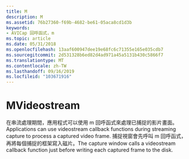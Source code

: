 ```yaml
---
title: M
description: M
ms.assetid: 76b27360-f69b-4682-be61-05aca8cd1d3b
keywords:
- AVICap 回呼函式，m
ms.topic: article
ms.date: 05/31/2018
ms.openlocfilehash: 13aaf600947dee19e68fc6c71355e165e035cdb7
ms.sourcegitcommit: 2d531328b6ed82d4ad971a45a5131b430c5866f7
ms.translationtype: MT
ms.contentlocale: zh-TW
ms.lasthandoff: 09/16/2019
ms.locfileid: "103671916"
---
```

# <a name="videostream"></a><span data-ttu-id="ec9e7-104">M</span><span class="sxs-lookup"><span data-stu-id="ec9e7-104">Videostream</span></span>

<span data-ttu-id="ec9e7-105">在串流處理期間，應用程式可以使用 m 回呼函式來處理已捕捉的影片畫面。</span><span class="sxs-lookup"><span data-stu-id="ec9e7-105">Applications can use videostream callback functions during streaming capture to process a captured video frame.</span></span> <span data-ttu-id="ec9e7-106">捕捉視窗會先呼叫 m 回呼函式，再將每個捕捉的框架寫入磁片。</span><span class="sxs-lookup"><span data-stu-id="ec9e7-106">The capture window calls a videostream callback function just before writing each captured frame to the disk.</span></span>

 

 




